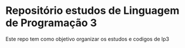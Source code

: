 # Repositório estudos de Linguagem de Programação 3

Este repo tem como objetivo organizar os estudos e codigos de lp3